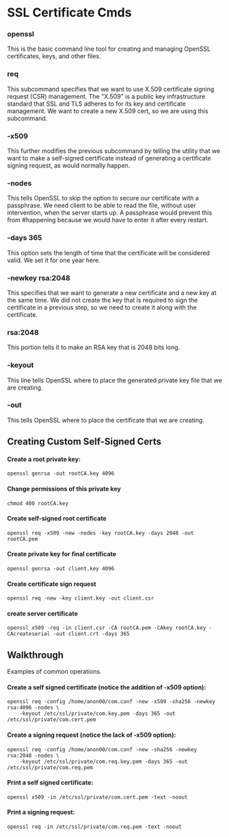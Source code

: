 # SSL Certificate Cmds

### openssl
This is the basic command line tool for creating and managing OpenSSL certificates, keys, and other files.
### req
This subcommand specifies that we want to use X.509 certificate signing request (CSR) management. 
The "X.509" is a public key infrastructure standard that SSL and TLS adheres to for its key and certificate management. 
We want to create a new X.509 cert, so we are using this subcommand.
### -x509
This further modifies the previous subcommand by telling the utility that we want to make a self-signed certificate instead of generating a certificate signing request, as would normally happen.
### -nodes
This tells OpenSSL to skip the option to secure our certificate with a passphrase. 
We need client to be able to read the file, without user intervention, when the server starts up. 
A passphrase would prevent this from #happening because we would have to enter it after every restart.
### -days 365
This option sets the length of time that the certificate will be considered valid. 
We set it for one year here.
### -newkey rsa:2048
This specifies that we want to generate a new certificate and a new key at the same time. 
We did not create the key that is required to sign the certificate in a previous step, so we need to create it along with the certificate. 
### rsa:2048
This portion tells it to make an RSA key that is 2048 bits long.
### -keyout
This line tells OpenSSL where to place the generated private key file that we are creating.
### -out
This tells OpenSSL where to place the certificate that we are creating.


## Creating Custom Self-Signed Certs
#### Create a root private key:
```
openssl genrsa -out rootCA.key 4096
```
#### Change permissions of this private key
```
chmod 400 rootCA.key
```
#### Create self-signed root certificate
```
openssl req -x509 -new -nodes -key rootCA.key -days 2048 -out rootCA.pem
```
####  Create private key for final certificate
```
openssl genrsa -out client.key 4096
```
####  Create certificate sign request
```
openssl req -new -key client.key -out client.csr
```
####  create server certificate
```
openssl x509 -req -in client.csr -CA rootCA.pem -CAkey rootCA.key -CAcreateserial -out client.crt -days 365
```


## Walkthrough
Examples of common operations.

#### Create a self signed certificate (notice the addition of -x509 option):
```
openssl req -config /home/anon00/com.conf -new -x509 -sha256 -newkey rsa:4096 -nodes \
    -keyout /etc/ssl/private/com.key.pem -days 365 -out /etc/ssl/private/com.cert.pem
```
#### Create a signing request (notice the lack of -x509 option):
```
openssl req -config /home/anon00/com.conf -new -sha256 -newkey rsa:2048 -nodes \
    -keyout /etc/ssl/private/com.req.key.pem -days 365 -out /etc/ssl/private/com.req.pem
```
#### Print a self signed certificate:
```
openssl x509 -in /etc/ssl/private/com.cert.pem -text -noout
```
#### Print a signing request:
```
openssl req -in /etc/ssl/private/com.req.pem -text -noout
```
